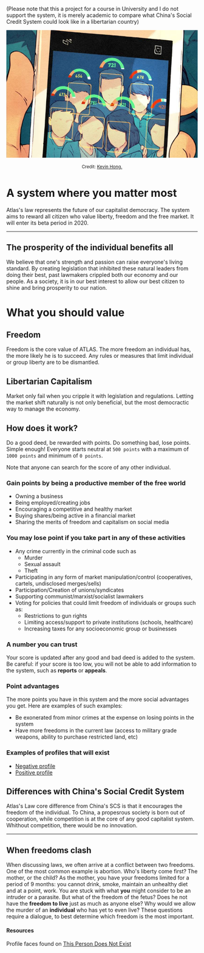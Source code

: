(Please note that this a project for a course in University and I do not support the system, it is merely academic to compare what China's Social Credit System could look like in a libertarian country)

![](./scs.jpg)

<p align="center">
 <sup>
  Credit: <a href="https://www.wired.co.uk/article/china-social-credit-system-explained?fbclid=IwAR2ePFC6taSs4e8Hz08zl7LPts2FyBfMKaZ6HNTP-exf77PvHg83M4VsFmM">Kevin Hong.</a>
 </sup>
</p>


# A system where **you** matter most  
Atlas's law represents the future of our capitalist democracy. The system aims to reward all citizen who value liberty, freedom and the free market. It will enter its beta period in 2020.
*** 
## The prosperity of the individual benefits all
We believe that one's strength and passion can raise everyone's living standard. By creating legislation that inhibited these natural leaders from doing their best, past lawmakers crippled both our economy and our people. As a society, it is in our best interest to allow our best citizen to shine and bring prosperity to our nation.

# What **you** should value

## Freedom
Freedom is the core value of ATLAS. The more freedom an individual has, the more likely he is to succeed. Any rules or measures that limit individual or group liberty are to be dismantled.

## Libertarian Capitalism
Market only fail when you cripple it with legislation and regulations. Letting the market shift naturally is not only beneficial, but the most democractic way to manage the economy.

## How does it work?
Do a good deed, be rewarded with points. Do something bad, lose points. Simple enough! Everyone starts neutral at `500 points` with a maximum of `1000 points` and minimum of `0 points`.

Note that anyone can search for the score of any other individual.

### Gain points by being a productive member of the free world
* Owning a business
* Being employed/creating jobs
* Encouraging a competitive and healthy market
* Buying shares/being active in a financial market
* Sharing the merits of freedom and capitalism on social media

### You may lose point if you take part in any of these activities
* Any crime currently in the criminal code such as
  * Murder
  * Sexual assault
  * Theft
* Participating in any form of market manipulation/control (cooperatives, cartels, undisclosed merges/sells)
* Participation/Creation of unions/syndicates
* Supporting communist/marxist/socialist lawmakers
* Voting for policies that could limit freedom of individuals or groups such as:
  * Restrictions to gun rights
  * Limiting access/support to private institutions (schools, healthcare)
  * Increasing taxes for any socioeconomic group or businesses 

### A number you can trust
Your score is updated after any good and bad deed is added to the system. Be careful: if your score is too low, you will not be able to add information to the system, such as **reports** or **appeals**.

### Point advantages
The more points you have in this system and the more social advantages you get. Here are examples of such examples:
* Be exonerated from minor crimes at the expense on losing points in the system
* Have more freedoms in the current law (access to military grade weapons, ability to purchase restricted land, etc)

### Examples of profiles that will exist
* [Negative profile](./bad_profile.md)
* [Positive profile](./libertarian_profile.md)

## Differences with China's Social Credit System
Atlas's Law core difference from China's SCS is that it encourages the freedom of the individual. To China, a propesrous society is born out of cooperation, while competition is at the core of any good capitalist system. Whithout competition, there would be no innovation.

***

## When freedoms clash 
When discussing laws, we often arrive at a conflict between two freedoms. One of the most common example is abortion. Who's liberty come first? The mother, or the child? As the mother, you have your freedoms limited for a period of 9 months: you cannot drink, smoke, maintain an unhealthy diet and at a point, work. You are stuck with what **you** might consider to be an intruder or a parasite. But what of the freedom of the fetus? Does he not have the **freedom to live** just as much as anyone else? Why would we allow the murder of an **individual** who has yet to even live? These questions require a dialogue, to best determine which freedom is the most important.

#### Resources
Profile faces found on [This Person Does Not Exist](https://thispersondoesnotexist.com)
